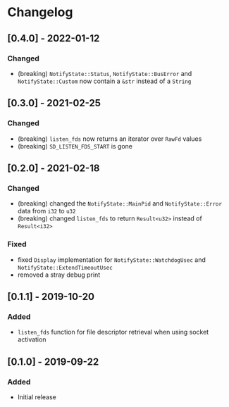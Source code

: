 # Changelog

## [0.4.0] - 2022-01-12

### Changed

- (breaking) `NotifyState::Status`, `NotifyState::BusError` and `NotifyState::Custom` now contain a `&str` instead of a `String`

## [0.3.0] - 2021-02-25

### Changed

- (breaking) `listen_fds` now returns an iterator over `RawFd` values
- (breaking) `SD_LISTEN_FDS_START` is gone

## [0.2.0] - 2021-02-18

### Changed

- (breaking) changed the `NotifyState::MainPid` and `NotifyState::Error` data from `i32` to `u32`
- (breaking) changed `listen_fds` to return `Result<u32>` instead of `Result<i32>`

### Fixed

- fixed `Display` implementation for `NotifyState::WatchdogUsec` and `NotifyState::ExtendTimeoutUsec`
- removed a stray debug print

## [0.1.1] - 2019-10-20

### Added

- `listen_fds` function for file descriptor retrieval when using socket activation

## [0.1.0] - 2019-09-22

### Added

- Initial release
